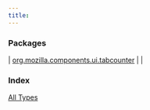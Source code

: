 ```yaml
---
title: 
---
```


### Packages

| [org.mozilla.components.ui.tabcounter](org.mozilla.components.ui.tabcounter/index.html) |  |

### Index

[All Types](alltypes/index.html)